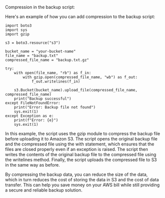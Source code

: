 Compression in the backup script:

Here's an example of how you can add compression to the backup script:

```
import boto3
import sys
import gzip

s3 = boto3.resource("s3")

bucket_name = "your-bucket-name"
file_name = "backup.txt"
compressed_file_name = "backup.txt.gz"

try:
    with open(file_name, "rb") as f_in:
        with gzip.open(compressed_file_name, "wb") as f_out:
            f_out.writelines(f_in)
    
    s3.Bucket(bucket_name).upload_file(compressed_file_name, compressed_file_name)
    print("Backup successful")
except FileNotFoundError:
    print("Error: Backup file not found")
    sys.exit(1)
except Exception as e:
    print(f"Error: {e}")
    sys.exit(1)
```

In this example, the script uses the gzip module to compress the backup file before uploading it to Amazon S3. The script opens the original backup file and the compressed file using the with statement, which ensures that the files are closed properly even if an exception is raised. The script then writes the contents of the original backup file to the compressed file using the writelines method. Finally, the script uploads the compressed file to S3 in the same way as before.

By compressing the backup data, you can reduce the size of the data, which in turn reduces the cost of storing the data in S3 and the cost of data transfer. This can help you save money on your AWS bill while still providing a secure and reliable backup solution.
